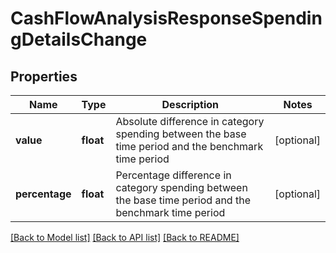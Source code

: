 # CashFlowAnalysisResponseSpendingDetailsChange

## Properties
Name | Type | Description | Notes
------------ | ------------- | ------------- | -------------
**value** | **float** | Absolute difference in category spending between the base time period and the benchmark time period | [optional] 
**percentage** | **float** | Percentage difference in category spending between the base time period and the benchmark time period | [optional] 

[[Back to Model list]](../README.md#documentation-for-models) [[Back to API list]](../README.md#documentation-for-api-endpoints) [[Back to README]](../README.md)


